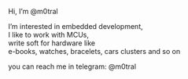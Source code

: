 Hi, I’m @m0tral

I’m interested in embedded development,<br/>
I like to work with MCUs,<br/>
write soft for hardware like<br/>
e-books, watches, bracelets, cars clusters and so on<br/>

you can reach me in telegram: @m0tral

<!---
m0tral/m0tral is a ✨ special ✨ repository because its `README.md` (this file) appears on your GitHub profile.
You can click the Preview link to take a look at your changes.
--->
